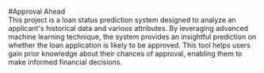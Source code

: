 #Approval Ahead  
This project is a loan status prediction system designed to analyze an applicant's historical data and various attributes. By leveraging advanced machine learning technique, the system provides an insightful prediction on whether the loan application is likely to be approved. This tool helps users gain prior knowledge about their chances of approval, enabling them to make informed financial decisions.

